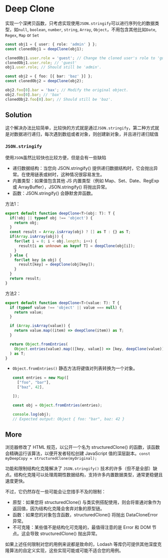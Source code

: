 # Deep Clone

实现一个深拷贝函数，只考虑实现使用`JSON.stringify`可以进行序列化的数据类型，如`null`, `boolean`, `number`, `string`, `Array`, `Object`，不用包含其他比如`Date`, `Regex`, `Map` or `Set`

```ts
const obj1 = { user: { role: 'admin' } };
const clonedObj1 = deepClone(obj1);

clonedObj1.user.role = 'guest'; // Change the cloned user's role to 'guest'.
clonedObj1.user.role; // 'guest'
obj1.user.role; // Should still be 'admin'.

const obj2 = { foo: [{ bar: 'baz' }] };
const clonedObj2 = deepClone(obj2);

obj2.foo[0].bar = 'bax'; // Modify the original object.
obj2.foo[0].bar; // 'bax'
clonedObj2.foo[0].bar; // Should still be 'baz'.
```

## Solution

这个解决办法比较简单，比较快的方式就是通过`JSON.stringify`，第二种方式就是对数据进行递归，每次遇到数组或者对象，则创建新对象，并且进行递归赋值

### `JSON.stringify`

使用`JSON`虽然比较快也比较方便，但是会有一些缺陷

- 递归数据结构：当您向 JSON.stringify() 提供递归数据结构时，它会抛出异常。在使用链表或树时，这种情况很容易发生。
- 内置类型：如果值包含其他 JS 内置类型（例如 Map、Set、Date、RegExp 或 ArrayBuffer），JSON.stringify() 将抛出异常。
- 函数：JSON.stringify() 会静默舍弃函数。

方法1：

```ts
export default function deepClone<T>(obj: T): T {
  if(!obj || typeof obj !== 'object') {
    return obj;
  }
  const result = Array.isArray(obj) ? [] as T : {} as T;
  if(Array.isArray(obj)) {
    for(let i = 0; i < obj.length; i++) {
      result[i as unknown as keyof T] = deepClone(obj[i]);
    }
  } else {
    for(let key in obj) {
      result[key] = deepClone(obj[key]);
    }
  }
  return result;
}
```

方法2：

```ts
export default function deepClone<T>(value: T): T {
  if (typeof value !== 'object' || value === null) {
    return value;
  }

  if (Array.isArray(value)) {
    return value.map((item) => deepClone(item)) as T;
  }

  return Object.fromEntries(
    Object.entries(value).map(([key, value]) => [key, deepClone(value)]),
  ) as T;
}

```

- `Object.fromEntries()` 静态方法将键值对列表转换为一个对象。

  ```ts
  const entries = new Map([
    ["foo", "bar"],
    ["baz", 42],

  ]);

  const obj = Object.fromEntries(entries);

  console.log(obj);
  // Expected output: Object { foo: "bar", baz: 42 }
  ```

## More

浏览器修改了 HTML 规范，以公开一个名为 structuredClone() 的函数，该函数会精确运行该算法，以便开发者轻松创建 JavaScript 值的深层副本。`const myDeepCopy = structuredClone(myOriginal);`

功能和限制结构化克隆解决了 `JSON.stringify()` 技术的许多（但不是全部）缺点。结构化克隆可以处理周期性数据结构，支持许多内置数据类型，通常更稳健且速度更快。

不过，它仍然存在一些可能会让您措手不及的限制：

- 原型：如果您将 structuredClone() 与类实例搭配使用，则会将普通对象作为返回值，因为结构化克隆会舍弃对象的原型链。
- 函数：如果您的对象包含函数，structuredClone() 将抛出 DataCloneError 异常。
- 不可克隆：某些值不是结构化可克隆的，最值得注意的是 Error 和 DOM 节点。这会导致 structuredClone() 抛出异常。

如果上述任何限制对您的用例来说都是致命的，Lodash 等库仍可提供其他深度克隆算法的自定义实现，这些实现可能或可能不适合您的用例。
